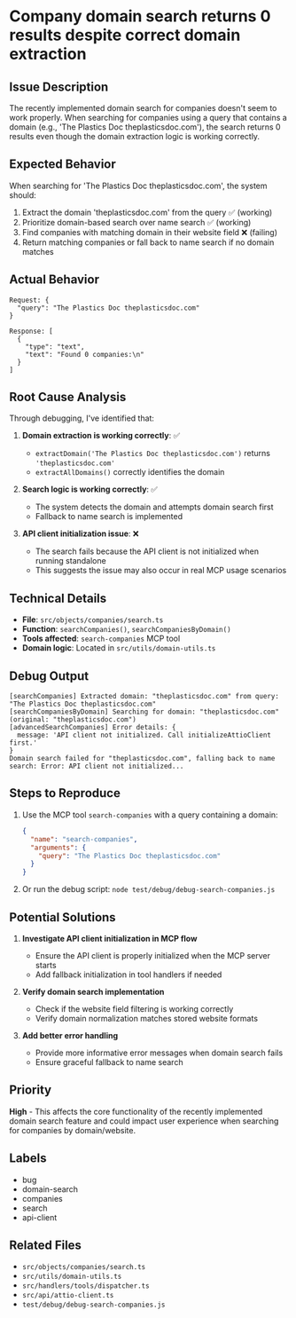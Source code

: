 # Company domain search returns 0 results despite correct domain extraction

## Issue Description

The recently implemented domain search for companies doesn't seem to work properly. When searching for companies using a query that contains a domain (e.g., 'The Plastics Doc theplasticsdoc.com'), the search returns 0 results even though the domain extraction logic is working correctly.

## Expected Behavior

When searching for 'The Plastics Doc theplasticsdoc.com', the system should:
1. Extract the domain 'theplasticsdoc.com' from the query ✅ (working)
2. Prioritize domain-based search over name search ✅ (working)
3. Find companies with matching domain in their website field ❌ (failing)
4. Return matching companies or fall back to name search if no domain matches

## Actual Behavior

```
Request: {
  "query": "The Plastics Doc theplasticsdoc.com"
}

Response: [
  {
    "type": "text", 
    "text": "Found 0 companies:\n"
  }
]
```

## Root Cause Analysis

Through debugging, I've identified that:

1. **Domain extraction is working correctly**: ✅
   - `extractDomain('The Plastics Doc theplasticsdoc.com')` returns `'theplasticsdoc.com'`
   - `extractAllDomains()` correctly identifies the domain

2. **Search logic is working correctly**: ✅
   - The system detects the domain and attempts domain search first
   - Fallback to name search is implemented

3. **API client initialization issue**: ❌
   - The search fails because the API client is not initialized when running standalone
   - This suggests the issue may also occur in real MCP usage scenarios

## Technical Details

- **File**: `src/objects/companies/search.ts`
- **Function**: `searchCompanies()`, `searchCompaniesByDomain()`
- **Tools affected**: `search-companies` MCP tool
- **Domain logic**: Located in `src/utils/domain-utils.ts`

## Debug Output

```
[searchCompanies] Extracted domain: "theplasticsdoc.com" from query: "The Plastics Doc theplasticsdoc.com"
[searchCompaniesByDomain] Searching for domain: "theplasticsdoc.com" (original: "theplasticsdoc.com")
[advancedSearchCompanies] Error details: {
  message: 'API client not initialized. Call initializeAttioClient first.'
}
Domain search failed for "theplasticsdoc.com", falling back to name search: Error: API client not initialized...
```

## Steps to Reproduce

1. Use the MCP tool `search-companies` with a query containing a domain:
   ```json
   {
     "name": "search-companies",
     "arguments": {
       "query": "The Plastics Doc theplasticsdoc.com"
     }
   }
   ```

2. Or run the debug script: `node test/debug/debug-search-companies.js`

## Potential Solutions

1. **Investigate API client initialization in MCP flow**
   - Ensure the API client is properly initialized when the MCP server starts
   - Add fallback initialization in tool handlers if needed

2. **Verify domain search implementation**
   - Check if the website field filtering is working correctly
   - Verify domain normalization matches stored website formats

3. **Add better error handling**
   - Provide more informative error messages when domain search fails
   - Ensure graceful fallback to name search

## Priority

**High** - This affects the core functionality of the recently implemented domain search feature and could impact user experience when searching for companies by domain/website.

## Labels

- bug
- domain-search
- companies
- search
- api-client

## Related Files

- `src/objects/companies/search.ts`
- `src/utils/domain-utils.ts` 
- `src/handlers/tools/dispatcher.ts`
- `src/api/attio-client.ts`
- `test/debug/debug-search-companies.js` 